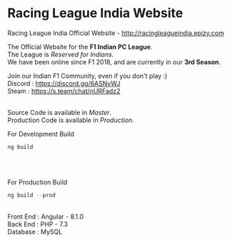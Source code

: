 # Racing League India Website
Racing League India Official Website - http://racingleagueindia.epizy.com <br>

The Official Website for the __F1 Indian PC League__. <br>
The League is *Reserved for Indians*. <br>
We have been online since F1 2018, and are currently in our __3rd Season__. <br>

Join our Indian F1 Community, even if you don't play :) <br>
Discord : https://discord.gg/6ASNvWJ <br>
Steam : https://s.team/chat/nURFadz2 <br><br>

Source Code is available in *Master*. <br>
Production Code is available in *Production*. <br>

For Development Build <br>
```javascript
ng build
```
<br><br>

For Production Build <br>
```javascript
ng build --prod
```
<br>
Front End : Angular - 8.1.0 <br>
Back End : PHP - 7.3 <br>
Database : MySQL <br>

